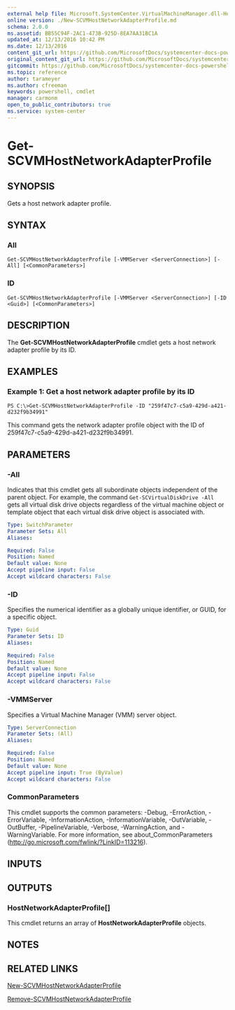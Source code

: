 ```yaml
---
external help file: Microsoft.SystemCenter.VirtualMachineManager.dll-Help.xml
online version: ./New-SCVMHostNetworkAdapterProfile.md
schema: 2.0.0
ms.assetid: BB55C94F-2AC1-473B-925D-8EA7AA31BC1A
updated_at: 12/13/2016 10:42 PM
ms.date: 12/13/2016
content_git_url: https://github.com/MicrosoftDocs/systemcenter-docs-powershell/blob/master/systemcenter-cmdlets/VirtualMachineManager/v1/Get-SCVMHostNetworkAdapterProfile.md
original_content_git_url: https://github.com/MicrosoftDocs/systemcenter-docs-powershell/blob/master/systemcenter-cmdlets/VirtualMachineManager/v1/Get-SCVMHostNetworkAdapterProfile.md
gitcommit: https://github.com/MicrosoftDocs/systemcenter-docs-powershell/blob/ea9507ac2178040476af5407227db8cb97701ea9/systemcenter-cmdlets/VirtualMachineManager/v1/Get-SCVMHostNetworkAdapterProfile.md
ms.topic: reference
author: tarameyer
ms.author: cfreeman
keywords: powershell, cmdlet
manager: carmonm
open_to_public_contributors: true
ms.service: system-center
---
```


# Get-SCVMHostNetworkAdapterProfile

## SYNOPSIS
Gets a host network adapter profile.

## SYNTAX

### All
```
Get-SCVMHostNetworkAdapterProfile [-VMMServer <ServerConnection>] [-All] [<CommonParameters>]
```

### ID
```
Get-SCVMHostNetworkAdapterProfile [-VMMServer <ServerConnection>] [-ID <Guid>] [<CommonParameters>]
```

## DESCRIPTION
The **Get-SCVMHostNetworkAdapterProfile** cmdlet gets a host network adapter profile by its ID.

## EXAMPLES

### Example 1: Get a host network adapter profile by its ID
```
PS C:\>Get-SCVMHostNetworkAdapterProfile -ID "259f47c7-c5a9-429d-a421-d232f9b34991"
```

This command gets the network adapter profile object with the ID of 259f47c7-c5a9-429d-a421-d232f9b34991.

## PARAMETERS

### -All
Indicates that this cmdlet gets all subordinate objects independent of the parent object.
For example, the command `Get-SCVirtualDiskDrive -All` gets all virtual disk drive objects regardless of the virtual machine object or template object that each virtual disk drive object is associated with.

```yaml
Type: SwitchParameter
Parameter Sets: All
Aliases: 

Required: False
Position: Named
Default value: None
Accept pipeline input: False
Accept wildcard characters: False
```

### -ID
Specifies the numerical identifier as a globally unique identifier, or GUID, for a specific object.

```yaml
Type: Guid
Parameter Sets: ID
Aliases: 

Required: False
Position: Named
Default value: None
Accept pipeline input: False
Accept wildcard characters: False
```

### -VMMServer
Specifies a Virtual Machine Manager (VMM) server object.

```yaml
Type: ServerConnection
Parameter Sets: (All)
Aliases: 

Required: False
Position: Named
Default value: None
Accept pipeline input: True (ByValue)
Accept wildcard characters: False
```

### CommonParameters
This cmdlet supports the common parameters: -Debug, -ErrorAction, -ErrorVariable, -InformationAction, -InformationVariable, -OutVariable, -OutBuffer, -PipelineVariable, -Verbose, -WarningAction, and -WarningVariable. For more information, see about_CommonParameters (http://go.microsoft.com/fwlink/?LinkID=113216).

## INPUTS

## OUTPUTS

### HostNetworkAdapterProfile[]
This cmdlet returns an array of **HostNetworkAdapterProfile** objects.

## NOTES

## RELATED LINKS

[New-SCVMHostNetworkAdapterProfile](xref:VirtualMachineManager/v1/New-SCVMHostNetworkAdapterProfile.md)

[Remove-SCVMHostNetworkAdapterProfile](xref:VirtualMachineManager/v1/Remove-SCVMHostNetworkAdapterProfile.md)

